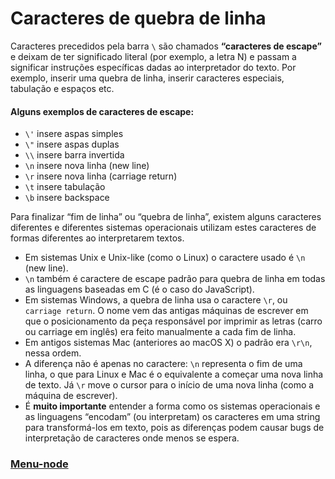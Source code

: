 # Caracteres de quebra de linha

Caracteres precedidos pela barra `\` são chamados **“caracteres de escape”** e deixam de ter significado literal (por exemplo, a letra N) e passam a significar instruções específicas dadas ao interpretador do texto. Por exemplo, inserir uma quebra de linha, inserir caracteres especiais, tabulação e espaços etc.

#### Alguns exemplos de caracteres de escape:

- `\'` insere aspas simples
- `\"` insere aspas duplas
- `\\` insere barra invertida
- `\n` insere nova linha (new line)
- `\r` insere nova linha (carriage return)
- `\t` insere tabulação
- `\b` insere backspace

Para finalizar “fim de linha” ou “quebra de linha”, existem alguns caracteres diferentes e diferentes sistemas operacionais utilizam estes caracteres de formas diferentes ao interpretarem textos.

- Em sistemas Unix e Unix-like (como o Linux) o caractere usado é `\n` (new line).
- `\n` também é caractere de escape padrão para quebra de linha em todas as linguagens baseadas em C (é o caso do JavaScript).
- Em sistemas Windows, a quebra de linha usa o caractere `\r`, ou `carriage return`. O nome vem das antigas máquinas de escrever em que o posicionamento da peça responsável por imprimir as letras (carro ou carriage em inglês) era feito manualmente a cada fim de linha.
- Em antigos sistemas Mac (anteriores ao macOS X) o padrão era `\r\n`, nessa ordem.
- A diferença não é apenas no caractere: `\n` representa o fim de uma linha, o que para Linux e Mac é o equivalente a começar uma nova linha de texto. Já `\r` move o cursor para o início de uma nova linha (como a máquina de escrever).
- É **muito importante** entender a forma como os sistemas operacionais e as linguagens “encodam” (ou interpretam) os caracteres em uma string para transformá-los em texto, pois as diferenças podem causar bugs de interpretação de caracteres onde menos se espera.

### [Menu-node](../node.md)